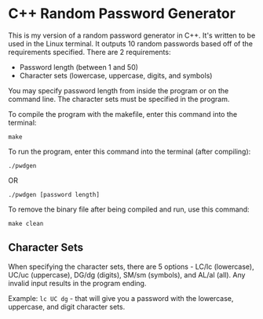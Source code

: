 # C++ Random Password Generator
This is my version of a random password generator in C++. It's written to be used in the Linux terminal. It outputs 10 random passwords based off of the requirements specified. There are 2 requirements:

* Password length (between 1 and 50)
* Character sets (lowercase, uppercase, digits, and symbols)

You may specify password length from inside the program or on the command line. The character sets must be specified in the program. 

To compile the program with the makefile, enter this command into the terminal:

`make`

To run the program, enter this command into the terminal (after compiling):

`./pwdgen`

OR

`./pwdgen [password length]`

To remove the binary file after being compiled and run, use this command:

`make clean`

## Character Sets
When specifying the character sets, there are 5 options - LC/lc (lowercase), UC/uc (uppercase), DG/dg (digits), SM/sm (symbols), and AL/al (all). Any invalid input results in the program ending. 

Example:
`lc UC dg` - that will give you a password with the lowercase, uppercase, and digit character sets. 